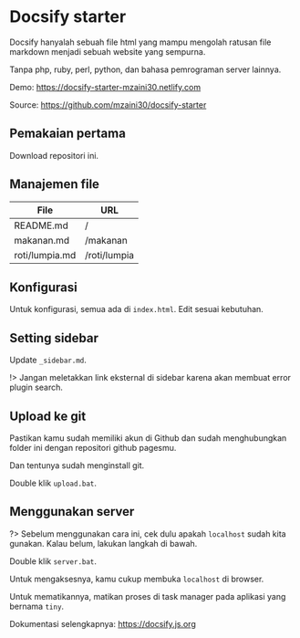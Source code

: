 # Docsify starter

Docsify hanyalah sebuah file html yang mampu mengolah ratusan file markdown menjadi sebuah website yang sempurna.

Tanpa php, ruby, perl, python, dan bahasa pemrograman server lainnya.

Demo: <https://docsify-starter-mzaini30.netlify.com>

Source: <https://github.com/mzaini30/docsify-starter>

## Pemakaian pertama

Download repositori ini.

## Manajemen file

| File | URL |
|-|-|
| README.md | / |
| makanan.md | /makanan |
| roti/lumpia.md | /roti/lumpia |

## Konfigurasi

Untuk konfigurasi, semua ada di `index.html`. Edit sesuai kebutuhan.

## Setting sidebar

Update `_sidebar.md`.

!> Jangan meletakkan link eksternal di sidebar karena akan membuat error plugin search.

## Upload ke git 

Pastikan kamu sudah memiliki akun di Github dan sudah menghubungkan folder ini dengan repositori github pagesmu.

Dan tentunya sudah menginstall git.

Double klik `upload.bat`.

## Menggunakan server

?> Sebelum menggunakan cara ini, cek dulu apakah `localhost` sudah kita gunakan. Kalau belum, lakukan langkah di bawah.

Double klik `server.bat`.

Untuk mengaksesnya, kamu cukup membuka `localhost` di browser.

Untuk mematikannya, matikan proses di task manager pada aplikasi yang bernama `tiny`.

Dokumentasi selengkapnya: <https://docsify.js.org>